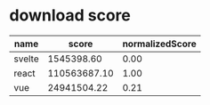 # download score

| name   | score        | normalizedScore |
| ------ | ------------ | --------------- |
| svelte | 1545398.60   | 0.00            |
| react  | 110563687.10 | 1.00            |
| vue    | 24941504.22  | 0.21            |
